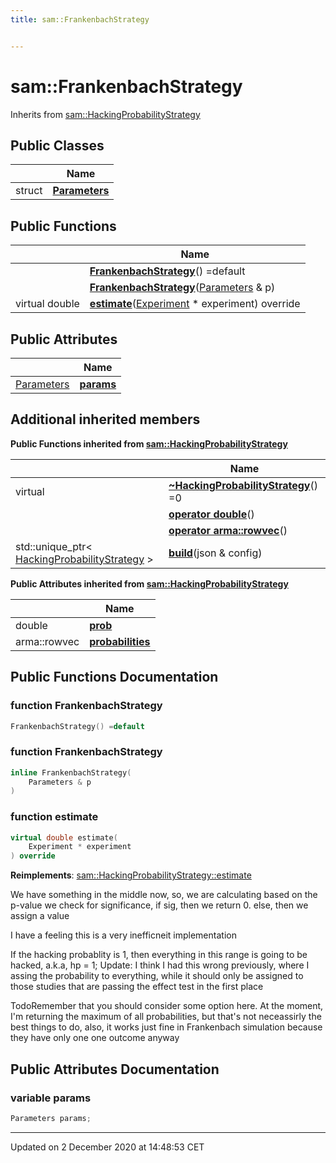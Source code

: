 ```yaml
---
title: sam::FrankenbachStrategy


---
```


# sam::FrankenbachStrategy








Inherits from [sam::HackingProbabilityStrategy](/doxygen/Classes/classsam_1_1_hacking_probability_strategy/)



## Public Classes

|                | Name           |
| -------------- | -------------- |
| struct | **[Parameters](/doxygen/Classes/structsam_1_1_frankenbach_strategy_1_1_parameters/)**  |








## Public Functions

|                | Name           |
| -------------- | -------------- |
|  | **[FrankenbachStrategy](/doxygen/Classes/classsam_1_1_frankenbach_strategy/#function-frankenbachstrategy)**() =default  |
|  | **[FrankenbachStrategy](/doxygen/Classes/classsam_1_1_frankenbach_strategy/#function-frankenbachstrategy)**([Parameters](/doxygen/Classes/structsam_1_1_frankenbach_strategy_1_1_parameters/) & p)  |
| virtual double | **[estimate](/doxygen/Classes/classsam_1_1_frankenbach_strategy/#function-estimate)**([Experiment](/doxygen/Classes/classsam_1_1_experiment/) * experiment) override  |


## Public Attributes

|                | Name           |
| -------------- | -------------- |
| [Parameters](/doxygen/Classes/structsam_1_1_frankenbach_strategy_1_1_parameters/) | **[params](/doxygen/Classes/classsam_1_1_frankenbach_strategy/#variable-params)**  |




## Additional inherited members










**Public Functions inherited from [sam::HackingProbabilityStrategy](/doxygen/Classes/classsam_1_1_hacking_probability_strategy/)**

|                | Name           |
| -------------- | -------------- |
| virtual  | **[~HackingProbabilityStrategy](/doxygen/Classes/classsam_1_1_hacking_probability_strategy/#function-~hackingprobabilitystrategy)**() =0  |
|  | **[operator double](/doxygen/Classes/classsam_1_1_hacking_probability_strategy/#function-operator-double)**()  |
|  | **[operator arma::rowvec](/doxygen/Classes/classsam_1_1_hacking_probability_strategy/#function-operator-armarowvec)**()  |
| std::unique_ptr< [HackingProbabilityStrategy](/doxygen/Classes/classsam_1_1_hacking_probability_strategy/) > | **[build](/doxygen/Classes/classsam_1_1_hacking_probability_strategy/#function-build)**(json & config)  |


**Public Attributes inherited from [sam::HackingProbabilityStrategy](/doxygen/Classes/classsam_1_1_hacking_probability_strategy/)**

|                | Name           |
| -------------- | -------------- |
| double | **[prob](/doxygen/Classes/classsam_1_1_hacking_probability_strategy/#variable-prob)**  |
| arma::rowvec | **[probabilities](/doxygen/Classes/classsam_1_1_hacking_probability_strategy/#variable-probabilities)**  |













## Public Functions Documentation

### function FrankenbachStrategy

```cpp
FrankenbachStrategy() =default
```





























### function FrankenbachStrategy

```cpp
inline FrankenbachStrategy(
    Parameters & p
)
```





























### function estimate

```cpp
virtual double estimate(
    Experiment * experiment
) override
```


























**Reimplements**: [sam::HackingProbabilityStrategy::estimate](/doxygen/Classes/classsam_1_1_hacking_probability_strategy/#function-estimate)



We have something in the middle now, so, we are calculating based on the p-value we check for significance, if sig, then we return 0. else, then we assign a value

I have a feeling this is a very inefficneit implementation

If the hacking probablity is 1, then everything in this range is going to be hacked, a.k.a, hp = 1; Update: I think I had this wrong previously, where I assing the probability to everything, while it should only be assigned to those studies that are passing the effect test in the first place

TodoRemember that you should consider some option here. At the moment, I'm returning the maximum of all probabilities, but that's not neceassirly the best things to do, also, it works just fine in Frankenbach simulation because they have only one one outcome anyway 



## Public Attributes Documentation

### variable params

```cpp
Parameters params;
```

































-------------------------------

Updated on  2 December 2020 at 14:48:53 CET